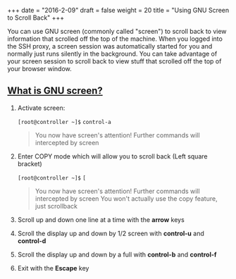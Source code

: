 +++
date = "2016-2-09"
draft = false
weight = 20
title = "Using GNU Screen to Scroll Back"
+++

You can use GNU screen (commonly called "screen") to scroll back to view information that scrolled off the top of the machine. When you logged into the SSH proxy, a screen session was automatically started for you and normally just runs silently in the background. You can take advantage of your screen session to scroll back to view stuff that scrolled off the top of your browser window.  


## [What is GNU screen?](https://en.wikipedia.org/wiki/GNU_Screen)

1. Activate screen: 

    `[root@controller ~]$` `control-a`

    > You now have screen's attention!
    > Further commands will intercepted by screen
   
2. Enter COPY mode which will allow you to scroll back (Left square bracket)

    `[root@controller ~]$` `[`

    > You now have screen's attention!
    > Further commands will intercepted by screen
    > You won't actually use the copy feature, just scrollback

3. Scroll up and down one line at a time with the **arrow** keys

4. Scroll the display up and down by 1/2 screen with **control-u** and **control-d**

5. Scroll the display up and down by a full with **control-b** and **control-f**

6. Exit with the **Escape** key
